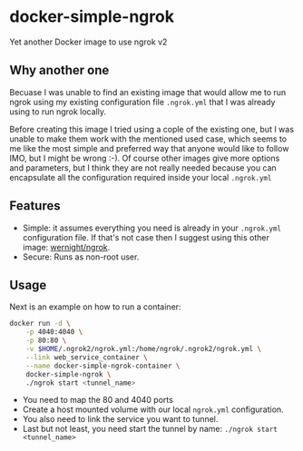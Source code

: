 # docker-simple-ngrok

Yet another Docker image to use ngrok v2

## Why another one

Becuase I was unable to find an existing image that would allow me to run ngrok using my existing configuration file `.ngrok.yml` that I was already using to run ngrok locally.

Before creating this image I tried using a cople of the existing one, but I was unable to make them work with the mentioned used case, which seems to me like the most simple and preferred way that anyone would like to follow IMO, but I might be wrong :-). Of course other images give more options and parameters, but I think they are not really needed because you can encapsulate all the configuration required inside your local `.ngrok.yml`

## Features

* Simple: it assumes everything you need is already in your `.ngrok.yml` configuration file. If that's not case then I suggest using this other image: [wernight/ngrok](https://github.com/wernight/docker-ngrok).
* Secure: Runs as non-root user.

## Usage

Next is an example on how to run a container:

```bash
docker run -d \
    -p 4040:4040 \
    -p 80:80 \
    -v $HOME/.ngrok2/ngrok.yml:/home/ngrok/.ngrok2/ngrok.yml \
    --link web_service_container \
    --name docker-simple-ngrok-container \
    docker-simple-ngrok \
    ./ngrok start <tunnel_name>
```

* You need to map the 80 and 4040 ports
* Create a host mounted volume with our local `ngrok.yml` configuration.
* You also need to link the service you want to tunnel.
* Last but not least, you need start the tunnel by name: `./ngrok start <tunnel_name>`
